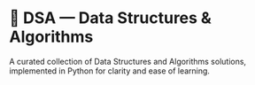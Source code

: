 # 🚀 DSA — Data Structures & Algorithms

A curated collection of Data Structures and Algorithms solutions, implemented in Python for clarity and ease of learning.
